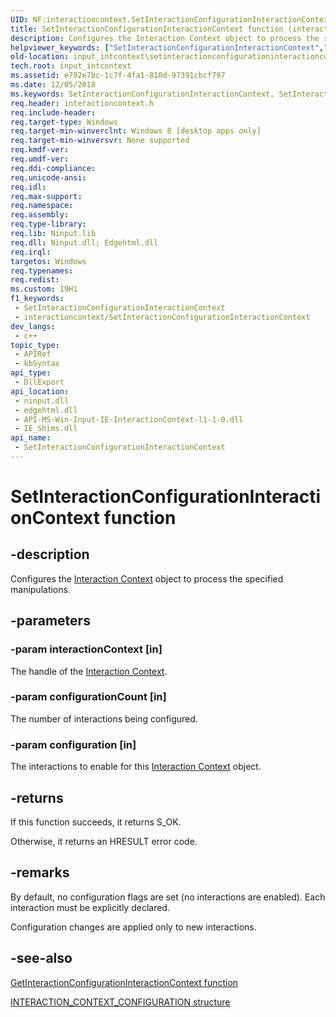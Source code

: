 ```yaml
---
UID: NF:interactioncontext.SetInteractionConfigurationInteractionContext
title: SetInteractionConfigurationInteractionContext function (interactioncontext.h)
description: Configures the Interaction Context object to process the specified manipulations.
helpviewer_keywords: ["SetInteractionConfigurationInteractionContext","SetInteractionConfigurationInteractionContext function","input_intcontext.setinteractionconfigurationinteractioncontext","interactioncontext.setinteractionconfigurationinteractioncontext","interactioncontext/SetInteractionConfigurationInteractionContext"]
old-location: input_intcontext\setinteractionconfigurationinteractioncontext.htm
tech.root: input_intcontext
ms.assetid: e792e7bc-1c7f-4fa1-810d-97391cbcf797
ms.date: 12/05/2018
ms.keywords: SetInteractionConfigurationInteractionContext, SetInteractionConfigurationInteractionContext function, input_intcontext.setinteractionconfigurationinteractioncontext, interactioncontext.setinteractionconfigurationinteractioncontext, interactioncontext/SetInteractionConfigurationInteractionContext
req.header: interactioncontext.h
req.include-header: 
req.target-type: Windows
req.target-min-winverclnt: Windows 8 [desktop apps only]
req.target-min-winversvr: None supported
req.kmdf-ver: 
req.umdf-ver: 
req.ddi-compliance: 
req.unicode-ansi: 
req.idl: 
req.max-support: 
req.namespace: 
req.assembly: 
req.type-library: 
req.lib: Ninput.lib
req.dll: Ninput.dll; Edgehtml.dll
req.irql: 
targetos: Windows
req.typenames: 
req.redist: 
ms.custom: 19H1
f1_keywords:
 - SetInteractionConfigurationInteractionContext
 - interactioncontext/SetInteractionConfigurationInteractionContext
dev_langs:
 - c++
topic_type:
 - APIRef
 - kbSyntax
api_type:
 - DllExport
api_location:
 - ninput.dll
 - edgehtml.dll
 - API-MS-Win-Input-IE-InteractionContext-l1-1-0.dll
 - IE_Shims.dll
api_name:
 - SetInteractionConfigurationInteractionContext
---
```


# SetInteractionConfigurationInteractionContext function

## -description

Configures the [Interaction Context](../_input_intcontext/index.md) object to process the specified manipulations.

## -parameters

### -param interactionContext [in]

The handle of the [Interaction Context](../_input_intcontext/index.md).

### -param configurationCount [in]

The number of interactions being configured.

### -param configuration [in]

The interactions to enable for this [Interaction Context](../_input_intcontext/index.md) object.

## -returns

If this function succeeds, it returns S_OK.

Otherwise, it returns an HRESULT error code.

## -remarks

By default, no configuration flags are set (no interactions are enabled). Each interaction must be explicitly declared.

Configuration changes are applied only to new interactions.

## -see-also

[GetInteractionConfigurationInteractionContext function](nf-interactioncontext-getinteractionconfigurationinteractioncontext.md)

[INTERACTION_CONTEXT_CONFIGURATION structure](ns-interactioncontext-interaction_context_configuration.md)
